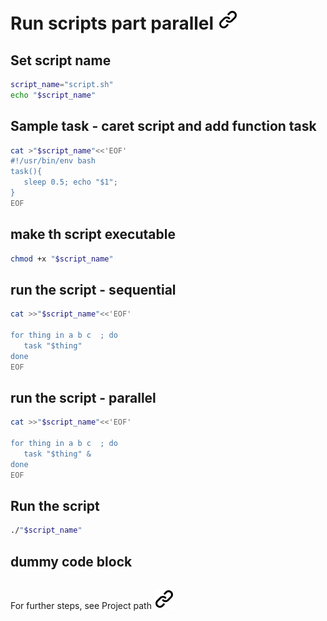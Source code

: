 # Run scripts part parallel [![alt text][1]](https://unix.stackexchange.com/questions/103920/parallelize-a-bash-for-loop)
<!-- keep the format - ktf -->
## Set script name
<!-- ktf -->
```bash <!-- markdownlint-disable-line code-block-style -->
script_name="script.sh"
echo "$script_name"
```
<!-- ktf -->

## Sample task - caret script and add function task
<!-- ktf -->
```bash <!-- markdownlint-disable-line code-block-style -->
cat >"$script_name"<<'EOF'
#!/usr/bin/env bash
task(){
   sleep 0.5; echo "$1";
}
EOF
```
<!-- ktf -->
## make th script executable
<!-- ktf -->
```bash <!-- markdownlint-disable-line code-block-style -->
chmod +x "$script_name"
```
<!-- ktf -->
## run the script - sequential
<!-- ktf -->
```bash <!-- markdownlint-disable-line code-block-style -->
cat >>"$script_name"<<'EOF'

for thing in a b c  ; do 
   task "$thing"
done
EOF
```
<!-- ktf -->
## run the script - parallel
<!-- ktf -->
```bash <!-- markdownlint-disable-line code-block-style -->
cat >>"$script_name"<<'EOF'

for thing in a b c  ; do 
   task "$thing" &
done
EOF
```
<!-- ktf -->
## Run the script
<!-- ktf -->
```bash <!-- markdownlint-disable-line code-block-style -->
./"$script_name"
```
<!-- keep the format - ktf -->
## dummy code block
<!-- ktf -->
```bash <!-- markdownlint-disable-line code-block-style -->

```
<!-- keep the format - ktf -->
For further steps, see Project path [![alt text][1]](project_path.md)
<!-- make folder and download the link sign vai curl -->
<!-- mkdir -p img && curl --create-dirs --output-dir img -O  "https://raw.githubusercontent.com/MathiasStadler/link_symbol_svg/refs/heads/main/link_symbol.svg"-->
<!-- Link sign - Don't Found a better way :-( - You know a better method? - **send me a email** -->
[1]: ./img/link_symbol.svg
<!-- keep the format -->